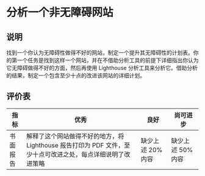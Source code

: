 # 分析一个非无障碍网站

## 说明

找到一个你认为无障碍性做得不好的网站，制定一个提升其无障碍性的计划表。你的第一个任务是找到这样一个网站，并在不借助分析工具的前提下详细指出你认为它无障碍做得不好的方面，然后再使用 Lighthouse 分析工具来分析它。借助分析的结果，制定一个包含至少十点的改进该网站的详细计划。

## 评价表

| 指标 | 优秀 | 良好 | 尚可进步 |
| --- | --- | --- | --- |
| 书面报告 | 解释了这个网站做得不好的地方，将 Lighthouse 报告打印为 PDF 文件，至少十点可改进之处，每点详细说明了改进策略 | 缺少上述 20% 内容 | 缺少上述 50% 内容 |
